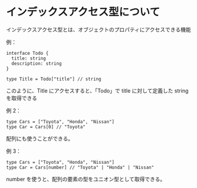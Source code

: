 # インデックスアクセス型について

インデックスアクセス型とは、オブジェクトのプロパティにアクセスできる機能

例：

```
interface Todo {
  title: string
  description: string
}

type Title = Todo["title"] // string
```

このように、Title にアクセスすると、「Todo」で title に対して定義した string を取得できる

例 2：

```
type Cars = ["Toyota", "Honda", "Nissan"]
type Car = Cars[0] // "Toyota"
```

配列にも使うことができる。

例 3：

```
type Cars = ["Toyota", "Honda", "Nissan"]
type Car = Cars[number] // "Toyota" | "Honda" | "Nissan"
```

number を使うと、配列の要素の型をユニオン型として取得できる。
